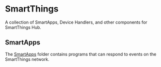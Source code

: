# SmartThings #
A collection of SmartApps, Device Handlers, and other components for SmartThings Hub.


## SmartApps ##
The [SmartApps](smartapps) folder contains programs that can respond to events on the SmartThings network.
